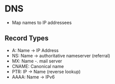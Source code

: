 # DNS
* Map names to IP addressees

## Record Types
* A: Name -> IP Address
* NS: Name -> authoritative nameserver (referral)
* MX: Name -. mail server
* CNAME: Canonical name
* PTR: IP -> Name (reverse lookup)
* AAAA: Name -> IPv6
